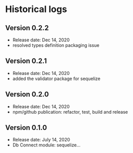 # Historical logs

## Version 0.2.2

- Release date: Dec 14, 2020
- resolved types definition packaging issue

## Version 0.2.1

- Release date: Dec 14, 2020
- added the validator package for sequelize

## Version 0.2.0

- Release date: Dec 14, 2020
- npm/github publication: refactor, test, build and release

## Version 0.1.0

- Release date: July 14, 2020
- Db Connect module: sequelize...
